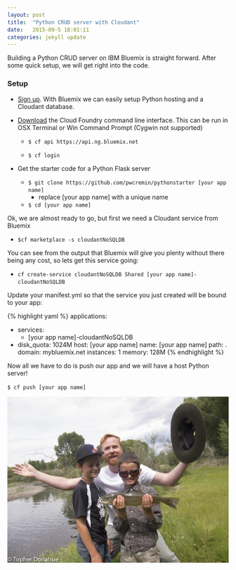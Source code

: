 ```yaml
---
layout: post
title:  "Python CRUD server with Cloudant"
date:   2015-09-5 18:01:11
categories: jekyll update
---
```


Building a Python CRUD server on IBM Bluemix is straight forward.  After some quick setup, we
will get right into the code.

### Setup

* [Sign up](https://console.ng.bluemix.net/ "Signup for Bluemix").  With Bluemix we can easily setup Python hosting and a Cloudant database.

* [Download](https://github.com/cloudfoundry/cli/releases) the Cloud Foundry command line interface.  This can be run in OSX Terminal or Win Command Prompt (Cygwin not supported)

  * `$ cf api https://api.ng.bluemix.net`

  * `$ cf login`

* Get the starter code for a Python Flask server

  * `$ git clone https://github.com/pwcremin/pythonstarter [your app name]`
    * replace [your app name] with a unique name
  * `$ cd [your app name]`


Ok, we are almost ready to go, but first we need a Cloudant service from Bluemix

* `$cf marketplace -s cloudantNoSQLDB`

You can see from the output that Bluemix will give you plenty without there being any cost, so lets get this service going:

* `cf create-service cloudantNoSQLDB Shared [your app name]-cloudantNoSQLDB`


Update your manifest.yml so that the service you just created will be bound to your app:

{% highlight yaml %}
applications:
- services:
  - [your app name]-cloudantNoSQLDB
- disk_quota: 1024M
  host: [your app name]
  name: [your app name]
  path: .
  domain: mybluemix.net
  instances: 1
  memory: 128M
{% endhighlight %}  

Now all we have to do is push our app and we will have a host Python server!

`$ cf push [your app name]`

![My helpful screenshot](/assets/pythoncrud/a.jpg)
